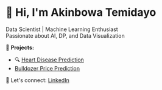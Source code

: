 # 👋 Hi, I'm Akinbowa Temidayo
  Data Scientist | Machine Learning Enthusiast  
  Passionate about AI, DP, and Data Visualization  

📂 **Projects:**  
- 🔍 [Heart Disease Prediction](https://github.com/T-emi-dayo/heart-disease-prediction)  
-   [Bulldozer Price Prediction](https://github.com/T-emi-dayo/bulldozer-price-prediction)

  
🚀 Let's connect: [LinkedIn](https://www.linkedin.com/in/akinbowa-temidayo/)
